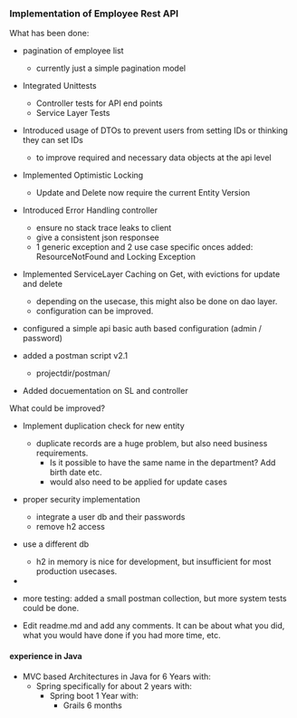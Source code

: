 ### Implementation of Employee Rest API

What has been done:
- pagination of employee list
    - currently just a simple pagination model
- Integrated Unittests
    - Controller tests for API end points
    - Service Layer Tests
- Introduced usage of DTOs to prevent users from setting IDs or thinking they can set IDs
    - to improve required and necessary data objects at the api level
- Implemented Optimistic Locking
    - Update and Delete now require the current Entity Version
- Introduced Error Handling controller
    - ensure no stack trace leaks to client
    - give a consistent json responsee
    - 1 generic exception and 2 use case specific onces added: ResourceNotFound and Locking Exception
- Implemented ServiceLayer Caching on Get, with evictions for update and delete
    - depending on the usecase, this might also be done on dao layer. 
    - configuration can be improved.
- configured a simple api basic auth based configuration (admin / password) 
- added a postman script v2.1 
    - projectdir/postman/
    
- Added docuementation on SL and controller


What could be improved?
- Implement duplication check for new entity
    - duplicate records are a huge problem, but also need business requirements. 
        - Is it possible to have the same name in the department? Add birth date etc. 
        - would also need to be applied for update cases
- proper security implementation
    - integrate a user db and their passwords
    - remove h2 access
- use a different db
    - h2 in memory is nice for development, but insufficient for most production usecases. 

- 

- more testing: added a small postman collection, but more system tests could be done.



- Edit readme.md and add any comments. It can be about what you did, what you would have done if you had more time, etc.

#### experience in Java
- MVC based Architectures in Java for 6 Years with:
    - Spring specifically for about 2 years with:
        - Spring boot 1 Year with:
            - Grails 6 months 

